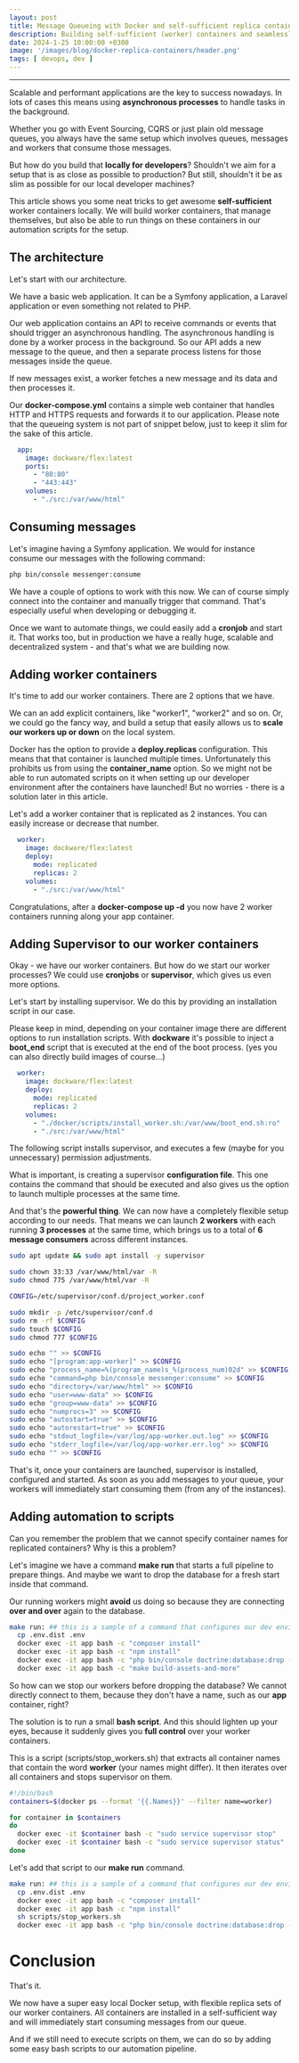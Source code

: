 ```yaml
---
layout: post
title: Message Queueing with Docker and self-sufficient replica containers
description: Building self-sufficient (worker) containers and seamlessly integrate them into your dev-setup experience.
date: 2024-1-25 10:00:00 +0300
image: '/images/blog/docker-replica-containers/header.png'
tags: [ devops, dev ]
---
```



---

Scalable and performant applications are the key to success nowadays.
In lots of cases this means using **asynchronous processes** to handle tasks in the background.

Whether you go with Event Sourcing, CQRS or just plain old message queues, you always have the same setup which
involves queues, messages and workers that consume those messages.

But how do you build that **locally for developers**? Shouldn't we aim for a setup that is as close as possible to
production? But still, shouldn't it be as slim as possible for our local developer machines?

This article shows you some neat tricks to get awesome **self-sufficient** worker containers locally.
We will build worker containers, that manage themselves, but also be able to run things on these containers
in our automation scripts for the setup.

## The architecture

Let's start with our architecture.

We have a basic web application. It can be a Symfony application, a Laravel application or even something not related to PHP.

Our web application contains an API to receive commands or events that should trigger an asynchronous handling.
The asynchronous handling is done by a worker process in the background.
So our API adds a new message to the queue, and then a separate process listens for those messages inside the queue.

If new messages exist, a worker fetches a new message and its data and then processes it.

Our **docker-compose.yml** contains a simple web container that handles HTTP and HTTPS requests and forwards it to our application.
Please note that the queueing system is not part of snippet below, just to keep it slim for the sake of this article.

```yaml
  app:
    image: dockware/flex:latest
    ports:
      - "80:80"
      - "443:443"
    volumes:
      - "./src:/var/www/html"
```

## Consuming messages

Let's imagine having a Symfony application. We would for instance consume our messages with the following command:

```bash
php bin/console messenger:consume
```

We have a couple of options to work with this now.
We can of course simply connect into the container and manually trigger that command. That's especially useful when
developing or debugging it.

Once we want to automate things, we could easily add a **cronjob** and start it.
That works too, but in production we have a really huge, scalable and decentralized system - and that's what we are building now.

## Adding worker containers

It's time to add our worker containers.
There are 2 options that we have.

We can an add explicit containers, like "worker1", "worker2" and so on.
Or, we could go the fancy way, and build a setup that easily allows us to **scale our workers up or down** on the local system.

Docker has the option to provide a **deploy.replicas** configuration. This means that that container is launched multiple times.
Unfortunately this prohibits us from using the **container_name** option. So we might not be able to run automated scripts on it
when setting up our developer environment after the containers have launched! But no worries - there is a solution later in this article.

Let's add a worker container that is replicated as 2 instances.
You can easily increase or decrease that number.

```yaml
  worker:
    image: dockware/flex:latest
    deploy:
      mode: replicated
      replicas: 2
    volumes:
      - "./src:/var/www/html"
```

Congratulations, after a **docker-compose up -d** you now have 2 worker containers running along your app container.

## Adding Supervisor to our worker containers

Okay - we have our worker containers. But how do we start our worker processes?
We could use **cronjobs** or **supervisor**, which gives us even more options.

Let's start by installing supervisor.
We do this by providing an installation script in our case.

Please keep in mind, depending on your container image there are different options to run installation scripts.
With **dockware** it's possible to inject a **boot_end** script that is executed at the end of the boot process. (yes you can also directly build images of course...)

```yaml
  worker:
    image: dockware/flex:latest
    deploy:
      mode: replicated
      replicas: 2
    volumes:
      - "./docker/scripts/install_worker.sh:/var/www/boot_end.sh:ro"
      - "./src:/var/www/html"
```

The following script installs supervisor, and executes a few (maybe for you unnecessary) permission adjustments.

What is important, is creating a supervisor **configuration file**.
This one contains the command that should be executed and also gives us the option to launch multiple processes at the same time.

And that's the **powerful thing**. We can now have a completely flexible setup according to our needs.
That means we can launch **2 workers** with each running **3 processes** at the same time, which brings
us to a total of **6 message consumers** across different instances.

```bash
sudo apt update && sudo apt install -y supervisor

sudo chown 33:33 /var/www/html/var -R
sudo chmod 775 /var/www/html/var -R

CONFIG=/etc/supervisor/conf.d/project_worker.conf

sudo mkdir -p /etc/supervisor/conf.d
sudo rm -rf $CONFIG
sudo touch $CONFIG
sudo chmod 777 $CONFIG

sudo echo "" >> $CONFIG
sudo echo "[program:app-worker]" >> $CONFIG
sudo echo "process_name=%(program_name)s_%(process_num)02d" >> $CONFIG
sudo echo "command=php bin/console messenger:consume" >> $CONFIG
sudo echo "directory=/var/www/html" >> $CONFIG
sudo echo "user=www-data" >> $CONFIG
sudo echo "group=www-data" >> $CONFIG
sudo echo "numprocs=3" >> $CONFIG
sudo echo "autostart=true" >> $CONFIG
sudo echo "autorestart=true" >> $CONFIG
sudo echo "stdout_logfile=/var/log/app-worker.out.log" >> $CONFIG
sudo echo "stderr_logfile=/var/log/app-worker.err.log" >> $CONFIG
sudo echo "" >> $CONFIG
```

That's it, once your containers are launched, supervisor is installed, configured and started.
As soon as you add messages to your queue, your workers will immediately start consuming them (from any of the instances).

## Adding automation to scripts

Can you remember the problem that we cannot specify container names for replicated containers?
Why is this a problem?

Let's imagine we have a command **make run** that starts a full pipeline to prepare things.
And maybe we want to drop the database for a fresh start inside that command.

Our running workers might **avoid** us doing so because they are connecting **over and over** again to the database.

```bash
make run: ## this is a sample of a command that configures our dev environment
  cp .env.dist .env
  docker exec -it app bash -c "composer install"
  docker exec -it app bash -c "npm install"
  docker exec -it app bash -c "php bin/console doctrine:database:drop --force"
  docker exec -it app bash -c "make build-assets-and-more"
```

So how can we stop our workers before dropping the database?
We cannot directly connect to them, because they don't have a name, such as our **app** container, right?

The solution is to run a small **bash script**.
And this should lighten up your eyes, because it suddenly gives you **full control** over your worker containers.

This is a script (scripts/stop_workers.sh) that extracts all container names that contain the word **worker** (your names might differ).
It then iterates over all containers and stops supervisor on them.

```bash
#!/bin/bash
containers=$(docker ps --format '{{.Names}}' --filter name=worker)

for container in $containers
do
  docker exec -it $container bash -c "sudo service supervisor stop"
  docker exec -it $container bash -c "sudo service supervisor status"
done
```

Let's add that script to our **make run** command.

```bash
make run: ## this is a sample of a command that configures our dev environment
  cp .env.dist .env
  docker exec -it app bash -c "composer install"
  docker exec -it app bash -c "npm install"
  sh scripts/stop_workers.sh
  docker exec -it app bash -c "php bin/console doctrine:database:drop --force"
```

# Conclusion

That's it.

We now have a super easy local Docker setup, with flexible replica sets of our worker containers.
All containers are installed in a self-sufficient way and will immediately start consuming messages from our queue.

And if we still need to execute scripts on them, we can do so by adding some easy bash scripts to our automation pipeline.